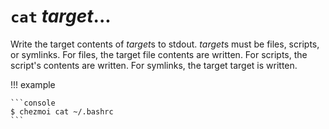 # `cat` *target*...

Write the target contents of *target*s to stdout. *target*s must be files,
scripts, or symlinks. For files, the target file contents are written. For
scripts, the script's contents are written. For symlinks, the target target is
written.

!!! example

    ```console
    $ chezmoi cat ~/.bashrc
    ```
